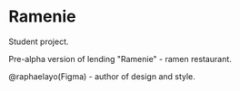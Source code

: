 # Ramenie

Student project.



Pre-alpha version of lending "Ramenie" - ramen restaurant.

@raphaelayo(Figma) - author of design and style.
